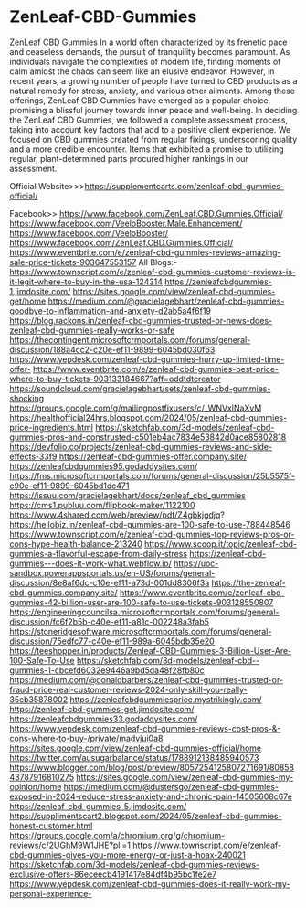 # ZenLeaf-CBD-Gummies

ZenLeaf CBD Gummies In a world often characterized by its frenetic pace and ceaseless demands, the pursuit of tranquility becomes paramount. As individuals navigate the complexities of modern life, finding moments of calm amidst the chaos can seem like an elusive endeavor. However, in recent years, a growing number of people have turned to CBD products as a natural remedy for stress, anxiety, and various other ailments. Among these offerings, ZenLeaf CBD Gummies have emerged as a popular choice, promising a blissful journey towards inner peace and well-being.
In deciding the ZenLeaf CBD Gummies, we followed a complete assessment process, taking into account key factors that add to a positive client experience.
We focused on CBD gummies created from regular fixings, underscoring quality and a more credible encounter. Items that exhibited a promise to utilizing regular, plant-determined parts procured higher rankings in our assessment.


Official Website>>>https://supplementcarts.com/zenleaf-cbd-gummies-official/

Facebook>> https://www.facebook.com/ZenLeaf.CBD.Gummies.Official/
https://www.facebook.com/VeeloBooster.Male.Enhancement/ 
https://www.facebook.com/VeeloBooster/
https://www.facebook.com/ZenLeaf.CBD.Gummies.Official/
https://www.eventbrite.com/e/zenleaf-cbd-gummies-reviews-amazing-sale-price-tickets-903647553157
All Blogs:-
https://www.townscript.com/e/zenleaf-cbd-gummies-customer-reviews-is-it-legit-where-to-buy-in-the-usa-124314
https://zenleafcbdgummies-1.jimdosite.com/
https://sites.google.com/view/zenleaf-cbd-gummies-get/home
https://medium.com/@gracielagebhart/zenleaf-cbd-gummies-goodbye-to-inflammation-and-anxiety-d2ab5a4f6f19
https://blog.rackons.in/zenleaf-cbd-gummies-trusted-or-news-does-zenleaf-cbd-gummies-really-works-or-safe
https://thecontingent.microsoftcrmportals.com/forums/general-discussion/188a4cc2-c20e-ef11-9899-6045bd030f63
https://www.yepdesk.com/zenleaf-cbd-gummies-hurry-up-limited-time-offer-
https://www.eventbrite.com/e/zenleaf-cbd-gummies-best-price-where-to-buy-tickets-903133184667?aff=oddtdtcreator
https://soundcloud.com/gracielagebhart/sets/zenleaf-cbd-gummies-shocking
https://groups.google.com/g/mailingpostfixusers/c/_WNVxlNaXvM
https://healthofficial24hrs.blogspot.com/2024/05/zenleaf-cbd-gummies-price-ingredients.html
https://sketchfab.com/3d-models/zenleaf-cbd-gummies-pros-and-construsted-c501eb4ac7834e53842d0ace85802818
https://devfolio.co/projects/zenleaf-cbd-gummies-reviews-and-side-effects-33f9
https://zenleaf-cbd-gummies-offer.company.site/
https://zenleafcbdgummies95.godaddysites.com/
https://fms.microsoftcrmportals.com/forums/general-discussion/25b5575f-c90e-ef11-9899-6045bd1dc471
https://issuu.com/gracielagebhart/docs/zenleaf_cbd_gummies
https://cms1.publuu.com/flipbook-maker/1122100
https://www.4shared.com/web/preview/pdf/Z4gbkjgdjq?
https://hellobiz.in/zenleaf-cbd-gummies-are-100-safe-to-use-788448546
https://www.townscript.com/e/zenleaf-cbd-gummies-top-reviews-pros-or-cons-hype-health-balance-213240
https://www.scoop.it/topic/zenleaf-cbd-gummies-a-flavorful-escape-from-daily-stress
https://zenleaf-cbd-gummies---does-it-work-what.webflow.io/
https://uoc-sandbox.powerappsportals.us/en-US/forums/general-discussion/8e8af6dc-c10e-ef11-a73d-001dd8306f3a
https://the-zenleaf-cbd-gummies.company.site/
https://www.eventbrite.com/e/zenleaf-cbd-gummies-42-billion-user-are-100-safe-to-use-tickets-903128550807
https://engineeringcouncilsa.microsoftcrmportals.com/forums/general-discussion/fc6f2b5b-c40e-ef11-a81c-002248a3fab5
https://stoneridgesoftware.microsoftcrmportals.com/forums/general-discussion/75edfc77-c40e-ef11-989a-6045bdb35e20
https://teeshopper.in/products/Zenleaf-CBD-Gummies-3-Billion-User-Are-100-Safe-To-Use
https://sketchfab.com/3d-models/zenleaf-cbd--gummies-1-cbcefd6032e9446a9bd5da48f28fb80c
https://medium.com/@donaldbarbers/zenleaf-cbd-gummies-trusted-or-fraud-price-real-customer-reviews-2024-only-skill-you-really-35cb35878002
https://zenleafcbdgummiesprice.mystrikingly.com/
https://zenleaf-cbd-gummies-get.jimdosite.com/
https://zenleafcbdgummies33.godaddysites.com/
https://www.yepdesk.com/zenleaf-cbd-gummies-reviews-cost-pros-&-cons-where-to-buy-/private/madvjui0a8
https://sites.google.com/view/zenleaf-cbd-gummies-official/home
https://twitter.com/ausugarbalance/status/1788912138485940573
https://www.blogger.com/blog/post/preview/8057254125807271691/8085843787916810275 
https://sites.google.com/view/zenleaf-cbd-gummies-my-opinion/home
https://medium.com/@dustersgo/zenleaf-cbd-gummies-exposed-in-2024-reduce-stress-anxiety-and-chronic-pain-14505608c67e
https://zenleaf-cbd-gummies-5.jimdosite.com/
https://supplimentscart2.blogspot.com/2024/05/zenleaf-cbd-gummies-honest-customer.html
https://groups.google.com/a/chromium.org/g/chromium-reviews/c/2UGhM9W1JHE?pli=1
https://www.townscript.com/e/zenleaf-cbd-gummies-gives-you-more-energy-or-just-a-hoax-240021
https://sketchfab.com/3d-models/zenleaf-cbd-gummies-reviews-exclusive-offers-86eceecb4191417e84df4b95bc1fe2e7
https://www.yepdesk.com/zenleaf-cbd-gummies-does-it-really-work-my-personal-experience-
